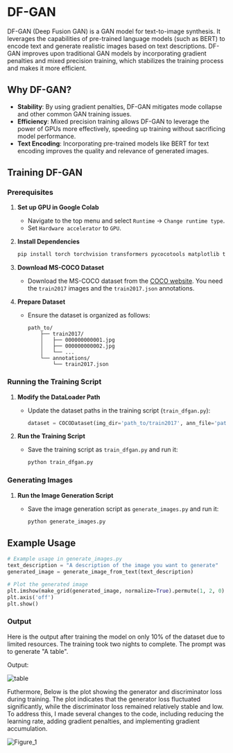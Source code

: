 # DF-GAN

DF-GAN (Deep Fusion GAN) is a GAN model for text-to-image synthesis. It leverages the capabilities of pre-trained language models (such as BERT) to encode text and generate realistic images based on text descriptions. DF-GAN improves upon traditional GAN models by incorporating gradient penalties and mixed precision training, which stabilizes the training process and makes it more efficient.

## Why DF-GAN?

- **Stability**: By using gradient penalties, DF-GAN mitigates mode collapse and other common GAN training issues.
- **Efficiency**: Mixed precision training allows DF-GAN to leverage the power of GPUs more effectively, speeding up training without sacrificing model performance.
- **Text Encoding**: Incorporating pre-trained models like BERT for text encoding improves the quality and relevance of generated images.

## Training DF-GAN

### Prerequisites

1. **Set up GPU in Google Colab**
    - Navigate to the top menu and select `Runtime` -> `Change runtime type`.
    - Set `Hardware accelerator` to `GPU`.

2. **Install Dependencies**

    ```bash
    pip install torch torchvision transformers pycocotools matplotlib tqdm
    ```

3. **Download MS-COCO Dataset**
    - Download the MS-COCO dataset from the [COCO website](https://cocodataset.org/#download). You need the `train2017` images and the `train2017.json` annotations.

4. **Prepare Dataset**
    - Ensure the dataset is organized as follows:

      ```
      path_to/
          ├── train2017/
          │   ├── 000000000001.jpg
          │   ├── 000000000002.jpg
          │   └── ...
          └── annotations/
              └── train2017.json
      ```

### Running the Training Script

1. **Modify the DataLoader Path**
    - Update the dataset paths in the training script (`train_dfgan.py`):

      ```python
      dataset = COCODataset(img_dir='path_to/train2017', ann_file='path_to/annotations/train2017.json', transform=transform)
      ```

2. **Run the Training Script**
    - Save the training script as `train_dfgan.py` and run it:

      ```bash
      python train_dfgan.py
      ```

### Generating Images

1. **Run the Image Generation Script**
    - Save the image generation script as `generate_images.py` and run it:

      ```bash
      python generate_images.py
      ```

## Example Usage

```python
# Example usage in generate_images.py
text_description = "A description of the image you want to generate"
generated_image = generate_image_from_text(text_description)

# Plot the generated image
plt.imshow(make_grid(generated_image, normalize=True).permute(1, 2, 0).detach().cpu().numpy())
plt.axis('off')
plt.show()
```

### Output

Here is the output after training the model on only 10% of the dataset due to limited resources. The training took two nights to complete. The prompt was to generate "A table".

Output:

![table](https://github.com/rakeshutekar/Text-to-Image-using-DF-GAN/assets/48244158/cda8fc84-2db7-420b-84a8-60e291ff59b3)



Futhermore, Below is the plot showing the generator and discriminator loss during training. The plot indicates that the generator loss fluctuated significantly, while the discriminator loss remained relatively stable and low. To address this, I made several changes to the code, including reducing the learning rate, adding gradient penalties, and implementing gradient accumulation.

![Figure_1](https://github.com/rakeshutekar/Text-to-Image-using-DF-GAN/assets/48244158/bde7b6c3-e0d7-49f6-87fa-de7fe11cdf18)


